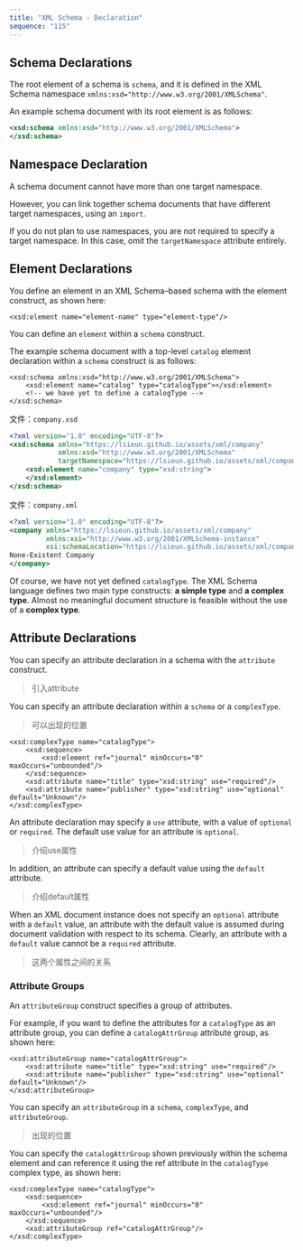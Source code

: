 ```yaml
---
title: "XML Schema - Declaration"
sequence: "115"
---
```


## Schema Declarations

The root element of a schema is `schema`, and it is defined in the XML Schema namespace
`xmlns:xsd="http://www.w3.org/2001/XMLSchema"`.

An example schema document with its root element is as follows:

```xml
<xsd:schema xmlns:xsd="http://www.w3.org/2001/XMLSchema">
</xsd:schema>
```

## Namespace Declaration

A schema document cannot have more than one target namespace.

However, you can link together schema documents that have different target namespaces, using an `import`.

If you do not plan to use namespaces, you are not required to specify a target namespace.
In this case, omit the `targetNamespace` attribute entirely.

## Element Declarations

You define an element in an XML Schema–based schema with the element construct, as shown here:

```text
<xsd:element name="element-name" type="element-type"/>
```

You can define an `element` within a `schema` construct.

The example schema document with a top-level `catalog` element declaration within a `schema` construct is as follows:

```text
<xsd:schema xmlns:xsd="http://www.w3.org/2001/XMLSchema">
    <xsd:element name="catalog" type="catalogType"></xsd:element>
    <!-- we have yet to define a catalogType -->
</xsd:schema>
```

文件：`company.xsd`

```xml
<?xml version="1.0" encoding="UTF-8"?>
<xsd:schema xmlns="https://lsieun.github.io/assets/xml/company"
            xmlns:xsd="http://www.w3.org/2001/XMLSchema"
            targetNamespace="https://lsieun.github.io/assets/xml/company">
    <xsd:element name="company" type="xsd:string">
    </xsd:element>
</xsd:schema>
```

文件：`company.xml`

```xml
<?xml version="1.0" encoding="UTF-8"?>
<company xmlns="https://lsieun.github.io/assets/xml/company"
         xmlns:xsi="http://www.w3.org/2001/XMLSchema-instance"
         xsi:schemaLocation="https://lsieun.github.io/assets/xml/company ../xsd/company.xsd">
None-Existent Company
</company>
```

Of course, we have not yet defined `catalogType`.
The XML Schema language defines two main type constructs: **a simple type** and **a complex type**.
Almost no meaningful document structure is feasible without the use of a **complex type**.



## Attribute Declarations

You can specify an attribute declaration in a schema with the `attribute` construct.

> 引入attribute

You can specify an attribute declaration within a `schema` or a `complexType`.

> 可以出现的位置

```text
<xsd:complexType name="catalogType">
    <xsd:sequence>
        <xsd:element ref="journal" minOccurs="0" maxOccurs="unbounded"/>
    </xsd:sequence>
    <xsd:attribute name="title" type="xsd:string" use="required"/>
    <xsd:attribute name="publisher" type="xsd:string" use="optional" default="Unknown"/>
</xsd:complexType>
```

An attribute declaration may specify a `use` attribute, with a value of `optional` or `required`.
The default use value for an attribute is `optional`.

> 介绍use属性

In addition, an attribute can specify a default value using the `default` attribute.

> 介绍default属性

When an XML document instance does not specify an `optional` attribute with a `default` value,
an attribute with the default value is assumed during document validation with respect to its schema.
Clearly, an attribute with a `default` value cannot be a `required` attribute.

> 这两个属性之间的关系

### Attribute Groups

An `attributeGroup` construct specifies a group of attributes.

For example, if you want to define the attributes for a `catalogType` as an attribute group,
you can define a `catalogAttrGroup` attribute group, as shown here:

```text
<xsd:attributeGroup name="catalogAttrGroup">
    <xsd:attribute name="title" type="xsd:string" use="required"/>
    <xsd:attribute name="publisher" type="xsd:string" use="optional" default="Unknown"/>
</xsd:attributeGroup>
```

You can specify an `attributeGroup` in a `schema`, `complexType`, and `attributeGroup`.

> 出现的位置

You can specify the `catalogAttrGroup` shown previously within the schema element and
can reference it using the ref attribute in the `catalogType` complex type,
as shown here:

```text
<xsd:complexType name="catalogType">
    <xsd:sequence>
        <xsd:element ref="journal" minOccurs="0" maxOccurs="unbounded"/>
    </xsd:sequence>
    <xsd:attributeGroup ref="catalogAttrGroup"/>
</xsd:complexType>
```
